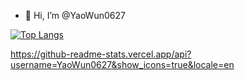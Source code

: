 - 👋 Hi, I’m @YaoWun0627

[![Top Langs](https://github-readme-stats.vercel.app/api/top-langs/?username=YaoWun0627&layout=compact&theme=onedark&hide=jupyter%20notebook,makefile)](https://github.com/anuraghazra/github-readme-stats)

https://github-readme-stats.vercel.app/api?username=YaoWun0627&show_icons=true&locale=en
